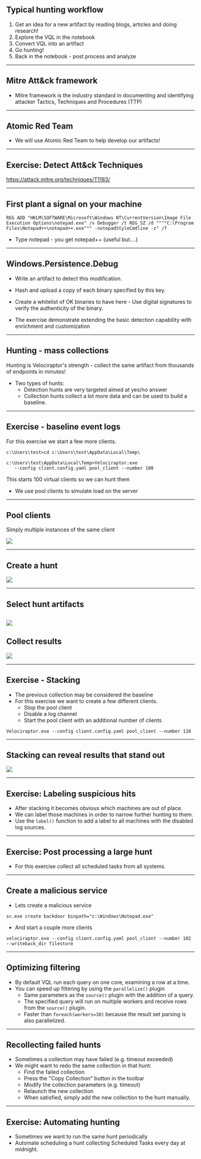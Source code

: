 <!-- .slide: class="content" -->

## Typical hunting workflow

1. Get an idea for a new artifact by reading blogs, articles and doing research!
2. Explore the VQL in the notebook
3. Convert VQL into an artifact
4. Go hunting!
5. Back in the notebook - post process and analyze

---

<!-- .slide: class="content" -->

## Mitre Att&ck framework

* Mitre framework is the industry standard in documenting and
  identifying attacker Tactics, Techniques and Procedures (TTP)

---

<!-- .slide: class="content" -->

## Atomic Red Team

* We will use Atomic Red Team to help develop our artifacts!

---

<!-- .slide: class="content" -->
## Exercise: Detect Att&ck Techniques

https://attack.mitre.org/techniques/T1183/

---

<!-- .slide: class="content" -->
## First plant a signal on your machine

```
REG ADD "HKLM\SOFTWARE\Microsoft\Windows NT\CurrentVersion\Image File Execution Options\notepad.exe" /v Debugger /t REG_SZ /d """"C:\Program Files\Notepad++\notepad++.exe""" -notepadStyleCmdline -z" /f
```

* Type notepad - you get notepad++ (useful but….)

---

<!-- .slide: class="content" -->
## Windows.Persistence.Debug

* Write an artifact to detect this modification.
* Hash and upload a copy of each binary specified by this key.
* Create a whitelist of OK binaries to have here - Use digital
  signatures to verify the authenticity of the binary.

* The exercise demonstrate extending the basic detection capability
  with enrichment and customization

---

<!-- .slide: class="content" -->
## Hunting - mass collections

Hunting is Velociraptor's strength - collect the same artifact from
thousands of endpoints in minutes!

* Two types of hunts:
   * Detection hunts are very targeted aimed at yes/no answer
   * Collection hunts collect a lot more data and can be used to
     build a baseline.

---

<!-- .slide: class="content" -->
## Exercise - baseline event logs

For this exercise we start a few more clients.

```text
c:\Users\test>cd c:\Users\test\AppData\Local\Temp\

c:\Users\test\AppData\Local\Temp>Velociraptor.exe
   --config client.config.yaml pool_client --number 100
```

This starts 100 virtual clients so we can hunt them
* We use pool clients to simulate load on the server

---


<!-- .slide: class="full_screen_diagram" -->
## Pool clients
Simply multiple instances of the same client

![](/modules/bit_log_disable_hunting/pool_clients.png)

---


<!-- .slide: class="full_screen_diagram" -->
## Create a hunt

![](/modules/bit_log_disable_hunting/create-hunt_2.png)

---


<!-- .slide: class="full_screen_diagram" -->
## Select hunt artifacts

![](/modules/bit_log_disable_hunting/create-hunt_3.png)
---


<!-- .slide: class="full_screen_diagram" -->
## Collect results

![](/modules/bit_log_disable_hunting/create-hunt.png)

---


<!-- .slide: class="content" -->
## Exercise - Stacking

* The previous collection may be considered the baseline
* For this exercise we want to create a few different clients.
    * Stop the pool client
    * Disable a log channel
    * Start the pool client with an additional number of clients

```
Velociraptor.exe --config client.config.yaml pool_client --number 110
```

---


<!-- .slide: class="full_screen_diagram" -->
## Stacking can reveal results that stand out

![](/modules/bit_log_disable_hunting/stacking-a-hunt.png)

---

<!-- .slide: class="content" -->

## Exercise: Labeling suspicious hits

* After stacking it becomes obvious which machines are out of place.
* We can label those machines in order to narrow further hunting to them.
* Use the `label()` function to add a label to all machines with the
  disabled log sources.

---

<!-- .slide: class="content" -->

## Exercise: Post processing a large hunt

* For this exercise collect all scheduled tasks from all systems.


---

<!-- .slide: class="content" -->

## Create a malicious service
* Lets create a malicious service
```
sc.exe create backdoor binpath="c:\Windows\Notepad.exe"
```

* And start a couple more clients

```
velociraptor.exe --config client.config.yaml pool_client --number 102 --writeback_dir filestore
```

---

<!-- .slide: class="content" -->

## Optimizing filtering

* By default VQL run each query on one core, examining a row at a
  time.
* You can speed up filtering by using the `parallelize()` plugin
    * Same parameters as the `source()` plugin with the addition of a
      query.
    * The specified query will run on multiple workers and receive
      rows from the `source()` plugin.
    * Faster than `foreach(workers=30)` because the result set parsing
      is also parallelized.

---

<!-- .slide: class="content" -->

## Recollecting failed hunts

* Sometimes a collection may have failed (e.g. timeout exceeded)
* We might want to redo the same collection in that hunt:
   * Find the failed collection
   * Press the "Copy Collection" button in the toolbar
   * Modify the collection parameters (e.g. timeout)
   * Relaunch the new collection
   * When satisfied, simply add the new collection to the hunt
     manually.

---


<!-- .slide: class="content" -->

## Exercise: Automating hunting

* Sometimes we want to run the same hunt periodically
* Automate scheduling a hunt collecting Scheduled Tasks every day at
  midnight.
